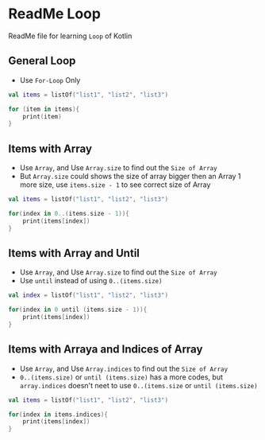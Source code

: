 # ReadMe Loop

ReadMe file for learning `Loop` of Kotlin

## General Loop

- Use `For-Loop` Only

```kotlin
val items = listOf("list1", "list2", "list3")

for (item in items){
    print(item)
}
```

## Items with Array

- Use `Array`, and Use `Array.size` to find out the `Size of Array`
- But `Array.size` could shows the size of array bigger then an Array 1 more size, use `items.size - 1` to see correct size of Array

```kotlin
val items = listOf("list1", "list2", "list3")

for(index in 0..(items.size - 1)){
    print(items[index])
}
```

## Items with Array and Until

- Use `Array`, and Use `Array.size` to find out the `Size of Array`
- Use `until` instead of using `0..(items.size)`

```kotlin
val index = listOf("list1", "list2", "list3")

for(index in 0 until (items.size - 1)){
    print(items[index])
}
```

## Items with Arraya and Indices of Array

- Use `Array`, and Use `Array.indices` to find out the `Size of Array`
- `0..(items.size)` or `until (items.size)` has a more codes, but `array.indices` doesn't neet to use `0..(items.size` or `until (items.size)`

```kotlin
val items = listOf("list1", "list2", "list3")

for(index in items.indices){
    print(items[index])
}
```
